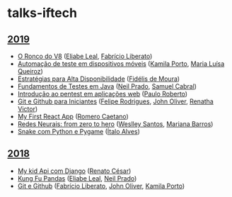# talks-iftech

## [2019](http://even3.com.br/iftech19/)

- [O Ronco do V8](https://github.com/elileal/ifTech2019_TheV8Snore) ([Eliabe Leal](https://www.linkedin.com/in/eliabeleal), [Fabrício Liberato](https://www.linkedin.com/in/fabricioliberato/))
- [Automação de teste em dispositivos móveis](https://github.com/maluqueiroz/minicurso-testes) ([Kamila Porto](https://www.linkedin.com/in/kmlporto), [Maria Luísa Queiroz](https://www.linkedin.com/in/maria-lu%C3%ADsa-queiroz-de-brito-4b6424114/))
- [Estratégias para Alta Disponibilidade](talks/alta-disponibilidade/alta-disponibilidade-conductor.pdf) ([Fidélis de Moura](https://www.linkedin.com/in/fidelismoura/))
- [Fundamentos de Testes em Java](https://github.com/neilprado/Iftech-Fundamentos-Teste-Java/) ([Neil Prado](https://www.linkedin.com/in/neil-prado-49965a14a/), [Samuel Cabral](https://www.linkedin.com/in/samuel-deschamps-cabral-11a042114/))
- [Introdução ao pentest em aplicações web](https://github.com/paulojrb/capture) ([Paulo Roberto](https://www.linkedin.com/in/paulo-roberto-66974a183/))
- [Git e Github para Iniciantes](https://github.com/felipersdf/Git-e-Github---IFTech-2019) ([Felipe Rodrigues](https://www.linkedin.com/in/felipersdf/), [John Oliver](https://www.linkedin.com/in/john-oliver-venâncio-de-andrade-944950aa/), [Renatha Victor](https://www.linkedin.com/in/renathavictor/))
- [My First React App](https://github.com/RomeroCaetano/talks-iftech/tree/master/talks/My%20First%20React%20App/My%20First%20React%20App%20IFTech%202019.pdf) ([Romero Caetano](https://br.linkedin.com/in/romero-caetano))
- [Redes Neurais: from zero to hero](https://github.com/W-santos/Notebooks/blob/master/Workshop_Redes_Neurais.ipynb) ([Weslley Santos](https://www.linkedin.com/in/weslley-cunha-santos), [Mariana Barros](https://www.linkedin.com/in/mariana-barros-da-nobrega))
- [Snake com Python e Pygame](https://github.com/AlvesItalo/snake) ([Ítalo Alves](https://www.linkedin.com/in/%C3%ADtalo-a-alves-9b654b193/))

## [2018](http://even3.com.br/iftech2018/)

- [My kid Api com Django](https://rencesar.github.io/create-api-django-rest/) ([Renato César](https://www.linkedin.com/in/renatocesarlira/))
- [Kung Fu Pandas](https://github.com/elileal/kungfu_Pandas) ([Eliabe Leal](https://www.linkedin.com/in/eliabe-leal-9499a5162/), [Neil Prado](https://www.linkedin.com/in/neil-prado-49965a14a/))
- [Git e Github](https://github.com/FabricioLiber/Git-e-Github) ([Fabrício Liberato](https://www.linkedin.com/in/fabricioliberato/), [John Oliver](https://www.linkedin.com/in/john-oliver-venâncio-de-andrade-944950aa/), [Kamila Porto](https://www.linkedin.com/in/kmlporto/))
